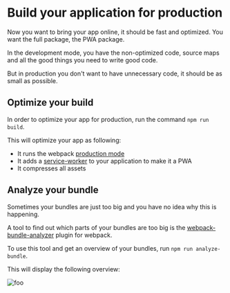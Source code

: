 # Build your application for production

Now you want to bring your app online, it should be fast and optimized.
You want the full package, the PWA package.

In the development mode, you have the non-optimized code,
source maps and all the good things you need to write good code.

But in production you don't want to have unnecessary code, it should
be as small as possible.

## Optimize your build

In order to optimize your app for production, run the command `npm run build`.

This will optimize your app as following:

- It runs the webpack [production mode](https://webpack.js.org/guides/production/)
- It adds a [service-worker](https://github.com/oliviertassinari/serviceworker-webpack-plugin) to your application to make it a PWA
- It compresses all assets

## Analyze your bundle

Sometimes your bundles are just too big and you have no idea why this is happening.

A tool to find out which parts of your bundles are too big is the [webpack-bundle-analyzer](https://github.com/webpack-contrib/webpack-bundle-analyzer) plugin for webpack.

To use this tool and get an overview of your bundles, run `npm run analyze-bundle`.

This will display the following overview:

<img :src="$withBase('/analyzer.png')" alt="foo">
